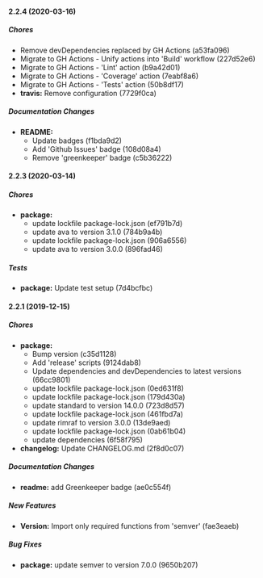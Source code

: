 #### 2.2.4 (2020-03-16)

##### Chores

*  Remove devDependencies replaced by GH Actions (a53fa096)
*  Migrate to GH Actions - Unify actions into 'Build' workflow (227d52e6)
*  Migrate to GH Actions - 'Lint' action (b9a42d01)
*  Migrate to GH Actions - 'Coverage' action (7eabf8a6)
*  Migrate to GH Actions - 'Tests' action (50b8df17)
* **travis:**  Remove configuration (7729f0ca)

##### Documentation Changes

* **README:**
  *  Update badges (f1bda9d2)
  *  Add 'Github Issues' badge (108d08a4)
  *  Remove 'greenkeeper' badge (c5b36222)

#### 2.2.3 (2020-03-14)

##### Chores

* **package:**
  *  update lockfile package-lock.json (ef791b7d)
  *  update ava to version 3.1.0 (784b9a4b)
  *  update lockfile package-lock.json (906a6556)
  *  update ava to version 3.0.0 (896fad46)

##### Tests

* **package:**  Update test setup (7d4bcfbc)

#### 2.2.1 (2019-12-15)

##### Chores

* **package:**
  *  Bump version (c35d1128)
  *  Add 'release' scripts (9124dab8)
  *  Update dependencies and devDependencies to latest versions (66cc9801)
  *  update lockfile package-lock.json (0ed631f8)
  *  update lockfile package-lock.json (179d430a)
  *  update standard to version 14.0.0 (723d8d57)
  *  update lockfile package-lock.json (461fbd7a)
  *  update rimraf to version 3.0.0 (13de9aed)
  *  update lockfile package-lock.json (0ab61b04)
  *  update dependencies (6f58f795)
* **changelog:**  Update CHANGELOG.md (2f8d0c07)

##### Documentation Changes

* **readme:**  add Greenkeeper badge (ae0c554f)

##### New Features

* **Version:**  Import only required functions from 'semver' (fae3eaeb)

##### Bug Fixes

* **package:**  update semver to version 7.0.0 (9650b207)
